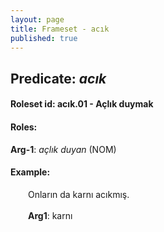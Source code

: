 ```yaml
---
layout: page
title: Frameset - acık
published: true
---
```

<h2>Predicate: <i>acık</i></h2>
<h4>Roleset id: acık.01 - Açlık duymak<br>
<h4>Roles:</h4>
<b>Arg-1</b>: <i>açlık duyan</i>  (NOM) <br>
<h4>Example:</h4>
&emsp;&emsp;Onların da karnı acıkmış.<br><br>
&emsp;&emsp;<b>Arg1</b>:  karnı<br>

